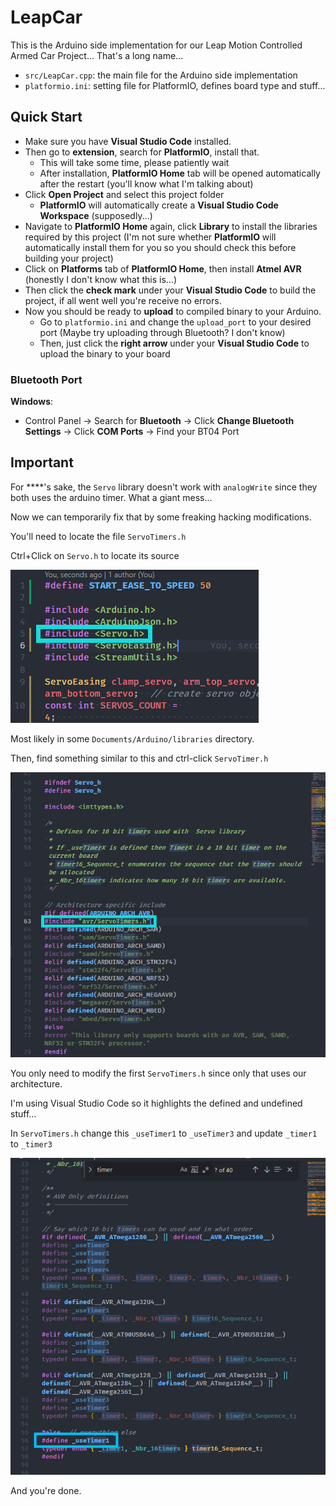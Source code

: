 # LeapCar

This is the Arduino side implementation for our Leap Motion Controlled Armed Car Project... That's a long name...

- `src/LeapCar.cpp`: the main file for the Arduino side implementation
- `platformio.ini`: setting file for PlatformIO, defines board type and stuff...

## Quick Start

- Make sure you have **Visual Studio Code** installed.
- Then go to **extension**, search for **PlatformIO**, install that.
  - This will take some time, please patiently wait
  - After installation, **PlatformIO Home** tab will be opened automatically after the restart (you'll know what I'm talking about)
- Click **Open Project** and select this project folder
  - **PlatformIO** will automatically create a **Visual Studio Code Workspace** (supposedly...)
- Navigate to **PlatformIO Home** again, click **Library** to install the libraries required by this project (I'm not sure whether **PlatformIO** will automatically install them for you so you should check this before building your project)
- Click on **Platforms** tab of **PlatformIO Home**, then install **Atmel AVR** (honestly I don't know what this is...)
- Then click the **check mark** under your **Visual Studio Code** to build the project, if all went well you're receive no errors.
- Now you should be ready to **upload** to compiled binary to your Arduino.
  - Go to `platformio.ini` and change the `upload_port` to your desired port (Maybe try uploading through Bluetooth? I don't know)
  - Then, just click the **right arrow** under your **Visual Studio Code** to upload the binary to your board

### Bluetooth Port

**Windows**:

- Control Panel -> Search for **Bluetooth** -> Click **Change Bluetooth Settings** -> Click **COM Ports** -> Find your BT04 Port

## Important

For \*\*\*\*'s sake, the `Servo` library doesn't work with `analogWrite` since they both uses the arduino timer. What a giant mess...

Now we can temporarily fix that by some freaking hacking modifications.

You'll need to locate the file `ServoTimers.h`

Ctrl+Click on `Servo.h` to locate its source

![image-20210514120319217](readme.assets/image-20210514120319217.png)

Most likely in some `Documents/Arduino/libraries` directory.

Then, find something similar to this and ctrl-click `ServoTimer.h`

![image-20210514120429995](readme.assets/image-20210514120429995.png)

You only need to modify the first `ServoTimers.h` since only that uses our architecture.

I'm using Visual Studio Code so it highlights the defined and undefined stuff...

In `ServoTimers.h` change this `_useTimer1` to `_useTimer3` and update `_timer1` to `_timer3`

![image-20210514120626750](readme.assets/image-20210514120626750.png)

And you're done.
